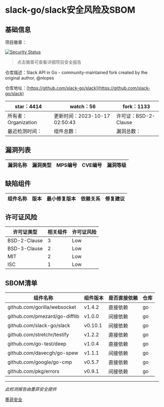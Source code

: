 # slack-go/slack安全风险及SBOM

## 基础信息

项目徽章：

[![Security Status](https://www.murphysec.com/platform3/v31/badge/1714347704494718976.svg)](https://www.murphysec.com/console/report/1714347704113037312/1714347704494718976)

> 点击徽章可查看详细项目安全报告

仓库描述：Slack API in Go - community-maintained fork created by the original author, @nlopes

仓库地址：[https://github.com/slack-go/slack](https://github.com/slack-go/slack)

| star：4414 | watch：56 | fork：1133 |
| ----------- | -------------- | ------------ |
| 所有者：Organization | 更新时间：2023-10-17 02:50:43 | 许可证：BSD-2-Clause |
| 最近检测时间： | 组件总数： | 漏洞总数： |




## 漏洞列表

| 漏洞名称 | 漏洞类型 | MPS编号 | CVE编号 | 漏洞等级 |
| ------- | ------ | ------- | ------ | ----- |





## 缺陷组件

| 组件名称 | 版本 | 最小修复版本 | 依赖关系 | 修复建议 |
| -------- | ---- | ------------ | -------- | -------- |





## 许可证风险

| 许可证类型 | 相关组件 | 许可证风险 |
| ---------- | -------- | ---------- |
|BSD-2-Clause|3|Low|
|BSD-3-Clause|2|Low|
|MIT|2|Low|
|ISC|1|Low|




## SBOM清单

| 组件名称 | 组件版本 | 是否直接依赖 | 仓库 |
| -------- | -------- | ------------ | ---- |
|github.com/gorilla/websocket|v1.4.2|直接依赖|go|
|github.com/pmezard/go-difflib|v1.0.0|间接依赖|go|
|github.com/slack-go/slack|v0.10.1|间接依赖|go|
|github.com/stretchr/testify|v1.2.2|直接依赖|go|
|github.com/go-test/deep|v1.0.4|直接依赖|go|
|github.com/davecgh/go-spew|v1.1.1|间接依赖|go|
|github.com/google/go-cmp|v0.5.7|直接依赖|go|
|github.com/pkg/errors|v0.9.1|间接依赖|go|


------

*此检测报告由墨菲安全提供*

[墨菲安全](www.murphysec.com)